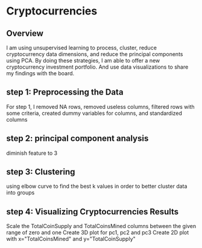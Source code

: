 # Cryptocurrencies
## Overview
I am using unsupervised learning to process, cluster, reduce cryptocurrency data dimensions, and reduce the principal components using PCA. By doing these strategies, I am able to offer a new cryptocurrency investment portfolio. And use data visualizations to share my findings with the board.

## step 1: Preprocessing the Data

For step 1, I removed NA rows, removed useless columns, filtered rows with some criteria, created dummy variables for columns, and standardized columns

## step 2: principal component analysis

diminish feature to 3

## step 3: Clustering

using elbow curve to find the best k values in order to better cluster data into groups

## step 4: Visualizing Cryptocurrencies Results

Scale the TotalCoinSupply and TotalCoinsMined columns between the given range of zero and one
Create 3D plot for pc1, pc2 and pc3
Create 2D plot with x="TotalCoinsMined" and y="TotalCoinSupply"

